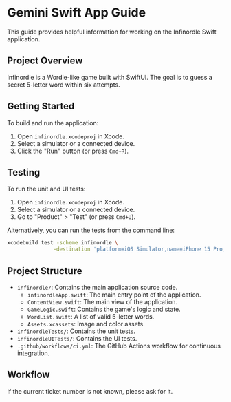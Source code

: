 # Gemini Swift App Guide

This guide provides helpful information for working on the Infinordle Swift application.

## Project Overview

Infinordle is a Wordle-like game built with SwiftUI. The goal is to guess a secret 5-letter word within six attempts.

## Getting Started

To build and run the application:

1.  Open `infinordle.xcodeproj` in Xcode.
2.  Select a simulator or a connected device.
3.  Click the "Run" button (or press `Cmd+R`).

## Testing

To run the unit and UI tests:

1.  Open `infinordle.xcodeproj` in Xcode.
2.  Select a simulator or a connected device.
3.  Go to "Product" > "Test" (or press `Cmd+U`).

Alternatively, you can run the tests from the command line:

```bash
xcodebuild test -scheme infinordle \
               -destination 'platform=iOS Simulator,name=iPhone 15 Pro,OS=latest'
```

## Project Structure

-   `infinordle/`: Contains the main application source code.
    -   `infinordleApp.swift`: The main entry point of the application.
    -   `ContentView.swift`: The main view of the application.
    -   `GameLogic.swift`: Contains the game's logic and state.
    -   `WordList.swift`: A list of valid 5-letter words.
    -   `Assets.xcassets`: Image and color assets.
-   `infinordleTests/`: Contains the unit tests.
-   `infinordleUITests/`: Contains the UI tests.
-   `.github/workflows/ci.yml`: The GitHub Actions workflow for continuous integration.

## Workflow

If the current ticket number is not known, please ask for it.

```